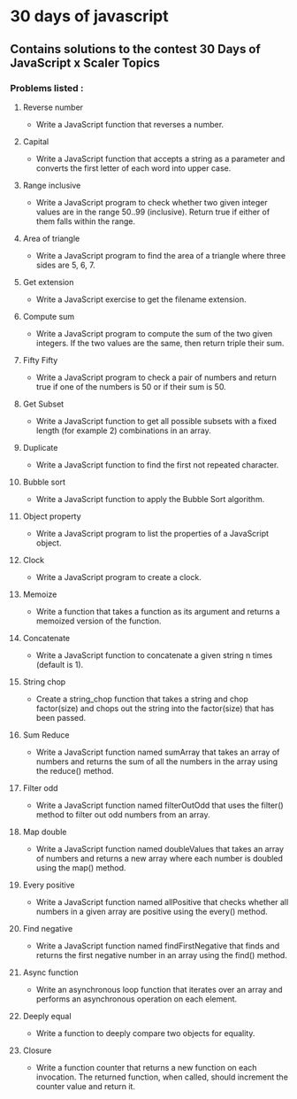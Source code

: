 # 30 days of javascript

## Contains solutions to the contest 30 Days of JavaScript x Scaler Topics

### Problems listed :
1. Reverse number
    - Write a JavaScript function that reverses a number.
    
1. Capital
    - Write a JavaScript function that accepts a string as a parameter and converts the first letter of each word into upper case.
        
1. Range inclusive
    - Write a JavaScript program to check whether two given integer values are in the range 50..99 (inclusive). Return true if either of them falls within the range.

1. Area of triangle
    - Write a JavaScript program to find the area of a triangle where three sides are 5, 6, 7.

1. Get extension
    - Write a JavaScript exercise to get the filename extension.

1. Compute sum
    - Write a JavaScript program to compute the sum of the two given integers. If the two values are the same, then return triple their sum.

1. Fifty Fifty
    - Write a JavaScript program to check a pair of numbers and return true if one of the numbers is 50 or if their sum is 50.

1. Get Subset
    - Write a JavaScript function to get all possible subsets with a fixed length (for example 2) combinations in an array.  

1. Duplicate
    - Write a JavaScript function to find the first not repeated character.  

1. Bubble sort
    - Write a JavaScript function to apply the Bubble Sort algorithm.

1. Object property
    - Write a JavaScript program to list the properties of a JavaScript object.

1. Clock
    - Write a JavaScript program to create a clock.

1. Memoize
    - Write a function that takes a function as its argument and returns a memoized version of the function.

1. Concatenate
    - Write a JavaScript function to concatenate a given string n times (default is 1).

1. String chop
    - Create a string_chop function that takes a string and chop factor(size) and chops out the string into the factor(size) that has been passed.

1. Sum Reduce
    - Write a JavaScript function named sumArray that takes an array of numbers and returns the sum of all the numbers in the array using the reduce() method.
    
1. Filter odd
    - Write a JavaScript function named filterOutOdd that uses the filter() method to filter out odd numbers from an array. 

1. Map double
    - Write a JavaScript function named doubleValues that takes an array of numbers and returns a new array where each number is doubled using the map() method.

1. Every positive
    - Write a JavaScript function named allPositive that checks whether all numbers in a given array are positive using the every() method.

1. Find negative
    - Write a JavaScript function named findFirstNegative that finds and returns the first negative number in an array using the find() method.

1. Async function
    - Write an asynchronous loop function that iterates over an array and performs an asynchronous operation on each element.

1. Deeply equal
    - Write a function to deeply compare two objects for equality.

1. Closure
    - Write a function counter that returns a new function on each invocation. The returned function, when called, should increment the counter value and return it.